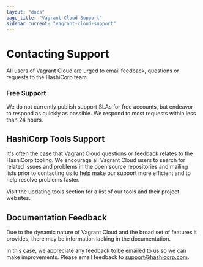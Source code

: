 ```yaml
---
layout: "docs"
page_title: "Vagrant Cloud Support"
sidebar_current: "vagrant-cloud-support"
---
```


# Contacting Support

All users of Vagrant Cloud are urged to email feedback, questions or
requests to the HashiCorp team.

### Free Support

We do not currently publish support SLAs for free accounts, but endeavor to
respond as quickly as possible. We respond to most requests within less than 24
hours.

## HashiCorp Tools Support

It's often the case that Vagrant Cloud questions or feedback relates to
the HashiCorp tooling. We encourage all Vagrant Cloud users to search for
related issues and problems in the open source repositories and mailing lists
prior to contacting us to help make our support more efficient and to help
resolve problems faster.

Visit the updating tools section for a list of our tools and their project
websites.

## Documentation Feedback

Due to the dynamic nature of Vagrant Cloud and the broad set of features
it provides, there may be information lacking in the documentation.

In this case, we appreciate any feedback to be emailed to us so
we can make improvements. Please email feedback to
<a href="mailto:support@hashicorp.com">support@hashicorp.com</a>.
